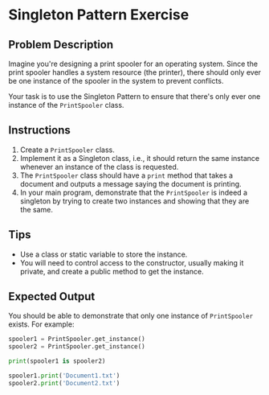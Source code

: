 # Singleton Pattern Exercise

## Problem Description

Imagine you're designing a print spooler for an operating system. Since the print spooler handles a system resource (the printer), there should only ever be one instance of the spooler in the system to prevent conflicts.

Your task is to use the Singleton Pattern to ensure that there's only ever one instance of the `PrintSpooler` class.

## Instructions

1. Create a `PrintSpooler` class.
2. Implement it as a Singleton class, i.e., it should return the same instance whenever an instance of the class is requested.
3. The `PrintSpooler` class should have a `print` method that takes a document and outputs a message saying the document is printing.
4. In your main program, demonstrate that the `PrintSpooler` is indeed a singleton by trying to create two instances and showing that they are the same.

## Tips

- Use a class or static variable to store the instance.
- You will need to control access to the constructor, usually making it private, and create a public method to get the instance.

## Expected Output

You should be able to demonstrate that only one instance of `PrintSpooler` exists. For example:

```python
spooler1 = PrintSpooler.get_instance()
spooler2 = PrintSpooler.get_instance()

print(spooler1 is spooler2)

spooler1.print('Document1.txt')
spooler2.print('Document2.txt')
```
